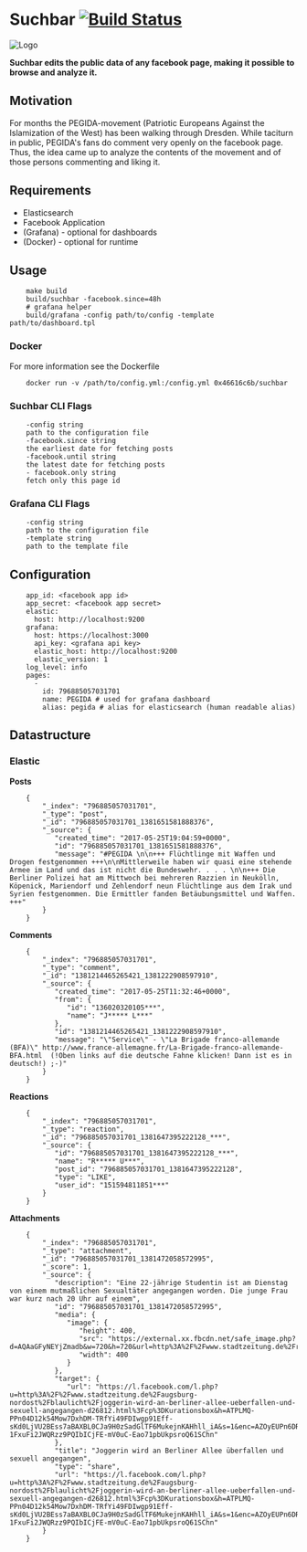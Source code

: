 # Suchbar [![Build Status](https://travis-ci.com/0x46616c6b/suchbar.svg?branch=master)](https://travis-ci.com/0x46616c6b/suchbar)

![Logo](http://i.imgur.com/I5mjWip.png)

**Suchbar edits the public data of any facebook page, making it possible to browse and analyze it.**

## Motivation

For months the PEGIDA-movement (Patriotic Europeans Against the Islamization of the West) has been walking through Dresden. While taciturn in public, PEGIDA's fans do comment very openly on the facebook page. Thus, the idea came up to analyze the contents of the movement and of those persons commenting and liking it.

## Requirements

- Elasticsearch
- Facebook Application
- (Grafana) - optional for dashboards
- (Docker) - optional for runtime

## Usage

        make build
        build/suchbar -facebook.since=48h
        # grafana helper
        build/grafana -config path/to/config -template path/to/dashboard.tpl

### Docker

For more information see the Dockerfile

        docker run -v /path/to/config.yml:/config.yml 0x46616c6b/suchbar

### Suchbar CLI Flags

        -config string
        path to the configuration file
        -facebook.since string
        the earliest date for fetching posts
        -facebook.until string
        the latest date for fetching posts
        - facebook.only string
        fetch only this page id
        
### Grafana CLI Flags

        -config string
        path to the configuration file
        -template string
        path to the template file

## Configuration

        app_id: <facebook app id>
        app_secret: <facebook app secret>
        elastic:
          host: http://localhost:9200
        grafana:
          host: https://localhost:3000
          api_key: <grafana api key>
          elastic_host: http://localhost:9200
          elastic_version: 1
        log_level: info
        pages:
          -
            id: 796885057031701
            name: PEGIDA # used for grafana dashboard
            alias: pegida # alias for elasticsearch (human readable alias)

## Datastructure

### Elastic

**Posts**

        {
            "_index": "796885057031701",
            "_type": "post",
            "_id": "796885057031701_1381651581888376",
            "_source": {
               "created_time": "2017-05-25T19:04:59+0000",
               "id": "796885057031701_1381651581888376",
               "message": "#PEGIDA \n\n+++ Flüchtlinge mit Waffen und Drogen festgenommen +++\n\nMittlerweile haben wir quasi eine stehende Armee im Land und das ist nicht die Bundeswehr. . . . \n\n+++ Die Berliner Polizei hat am Mittwoch bei mehreren Razzien in Neukölln, Köpenick, Mariendorf und Zehlendorf neun Flüchtlinge aus dem Irak und Syrien festgenommen. Die Ermittler fanden Betäubungsmittel und Waffen. +++"
            }
        }

**Comments**

        {
            "_index": "796885057031701",
            "_type": "comment",
            "_id": "1381214465265421_1381222908597910",
            "_source": {
               "created_time": "2017-05-25T11:32:46+0000",
               "from": {
                  "id": "136020320105***",
                  "name": "J***** L***"
               },
               "id": "1381214465265421_1381222908597910",
               "message": "\"Service\" - \"La Brigade franco-allemande (BFA)\" http://www.france-allemagne.fr/La-Brigade-franco-allemande-BFA.html  (!Oben links auf die deutsche Fahne klicken! Dann ist es in deutsch!) ;-)"
            }
        }

**Reactions**

        {
            "_index": "796885057031701",
            "_type": "reaction",
            "_id": "796885057031701_1381647395222128_***",
            "_source": {
               "id": "796885057031701_1381647395222128_***",
               "name": "R***** U***",
               "post_id": "796885057031701_1381647395222128",
               "type": "LIKE",
               "user_id": "151594811851***"
            }
        }

**Attachments**

        {
            "_index": "796885057031701",
            "_type": "attachment",
            "_id": "796885057031701_1381472058572995",
            "_score": 1,
            "_source": {
               "description": "Eine 22-jährige Studentin ist am Dienstag von einem mutmaßlichen Sexualtäter angegangen worden. Die junge Frau war kurz nach 20 Uhr auf einem",
               "id": "796885057031701_1381472058572995",
               "media": {
                  "image": {
                     "height": 400,
                     "src": "https://external.xx.fbcdn.net/safe_image.php?d=AQAaGFyNEYjZmadb&w=720&h=720&url=http%3A%2F%2Fwww.stadtzeitung.de%2Fresources%2Fmediadb%2F2017%2F05%2F24%2F85332_web.jpg&cfs=1&_nc_hash=AQCbZn4VdvykaRON",
                     "width": 400
                  }
               },
               "target": {
                  "url": "https://l.facebook.com/l.php?u=http%3A%2F%2Fwww.stadtzeitung.de%2Faugsburg-nordost%2Fblaulicht%2Fjoggerin-wird-an-berliner-allee-ueberfallen-und-sexuell-angegangen-d26812.html%3Fcp%3DKurationsbox&h=ATPLMQ-PPn04D12k54Mow7DxhDM-TRfYi49FDIwgp91Eff-sKd0LjVU2BEss7aBAXBL0CJa9H0zSadGlTF6MukejnKAHhll_iA&s=1&enc=AZOyEUPn6DRlVHC1NFN0ZWQZ5qEkCNu6iZhRb-1FxuFi2JWQRzz9PQIbICjFE-mV0uC-Eao71pbUkpsroQ61SChn"
               },
               "title": "Joggerin wird an Berliner Allee überfallen und sexuell angegangen",
               "type": "share",
               "url": "https://l.facebook.com/l.php?u=http%3A%2F%2Fwww.stadtzeitung.de%2Faugsburg-nordost%2Fblaulicht%2Fjoggerin-wird-an-berliner-allee-ueberfallen-und-sexuell-angegangen-d26812.html%3Fcp%3DKurationsbox&h=ATPLMQ-PPn04D12k54Mow7DxhDM-TRfYi49FDIwgp91Eff-sKd0LjVU2BEss7aBAXBL0CJa9H0zSadGlTF6MukejnKAHhll_iA&s=1&enc=AZOyEUPn6DRlVHC1NFN0ZWQZ5qEkCNu6iZhRb-1FxuFi2JWQRzz9PQIbICjFE-mV0uC-Eao71pbUkpsroQ61SChn"
            }
        }
